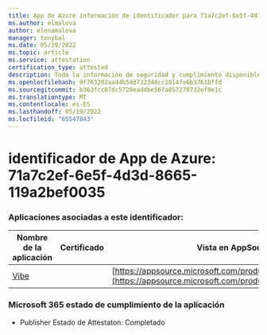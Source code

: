 ```yaml
---
title: App de Azure información de identificador para 71a7c2ef-6e5f-4d3d-8665-119a2bef0035
ms.author: elmalova
author: elenamalova
manager: tonybal
ms.date: 05/19/2022
ms.topic: article
ms.service: attestation
certification_type: attested
description: Toda la información de seguridad y cumplimiento disponible para 71a7c2ef-6e5f-4d3d-8665-119a2bef0035.
ms.openlocfilehash: 9f763202aa44b5dd732348cc1814fe6b3761bffd
ms.sourcegitcommit: b363fcc87dc5720eaddbe567a857270732ef9e1c
ms.translationtype: MT
ms.contentlocale: es-ES
ms.lasthandoff: 05/19/2022
ms.locfileid: "65547843"
---
```

# <a name="azure-app-id-71a7c2ef-6e5f-4d3d-8665-119a2bef0035"></a>identificador de App de Azure: 71a7c2ef-6e5f-4d3d-8665-119a2bef0035


### <a name="apps-associated-with-this-id"></a>Aplicaciones asociadas a este identificador:
| **Nombre de la aplicación** | **Certificado** | **Vista en AppSource** |
|--------------|---------------|-----------------------|
| [Vibe](../forward/WA200001721.md) |  | [https://appsource.microsoft.com/product/office/WA200001721](https://appsource.microsoft.com/product/office/WA200001721) |

### <a name="microsoft-365-app-compliance-status"></a>Microsoft 365 estado de cumplimiento de la aplicación
- Publisher Estado de Attestaton: Completado
